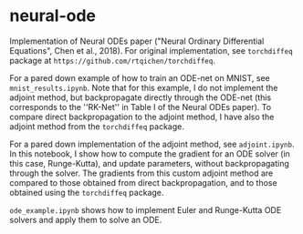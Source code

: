 # neural-ode
Implementation of Neural ODEs paper ("Neural Ordinary Differential Equations", Chen et al., 2018). For original implementation, see ``torchdiffeq`` package at ``https://github.com/rtqichen/torchdiffeq``.

For a pared down example of how to train an ODE-net on MNIST, see ``mnist_results.ipynb``. Note that for this example, I do not implement the adjoint method, but backpropagate directly through the ODE-net (this corresponds to the ''RK-Net'' in Table I of the Neural ODEs paper). To compare direct backpropagation to the adjoint method, I have also the adjoint method from the ``torchdiffeq`` package.

For a pared down implementation of the adjoint method, see ``adjoint.ipynb``. In this notebook, I show how to compute the gradient for an ODE solver (in this case, Runge-Kutta), and update parameters, without backpropagating through the solver. The gradients from this custom adjoint method are compared to those obtained from direct backpropagation, and to those obtained using the ``torchdiffeq`` package.

``ode_example.ipynb`` shows how to implement Euler and Runge-Kutta ODE solvers and apply them to solve an ODE.
